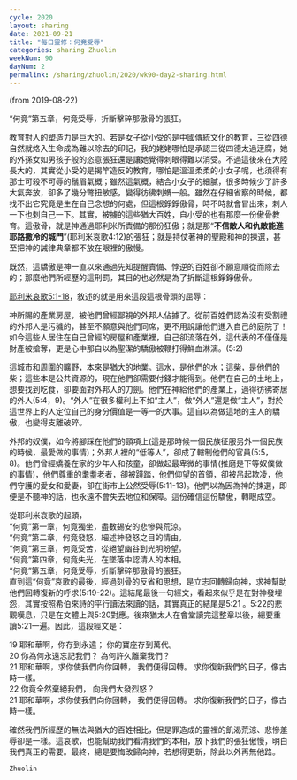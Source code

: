 ```yaml
---
cycle: 2020
layout: sharing
date: 2021-09-21
title: "每日靈修：何竟受辱"
categories: sharing Zhuolin
weekNum: 90
dayNum: 2
permalink: /sharing/zhuolin/2020/wk90-day2-sharing.html
---
```

(from 2019-08-22)

“何竟”第五章，何竟受辱，折斷擊碎那傲骨的張狂。  

教育對人的塑造力是巨大的。若是女子從小受的是中國傳統文化的教育，三從四德自然就烙入生命成為難以除去的印記，我的姥姥哪怕是承認三從四德太過迂腐，她的外孫女如男孩子般的恣意張狂還是讓她覺得刺眼得難以消受。不過這後來在大陸長大的，其實從小受的是揭竿造反的教育，哪怕是溫溫柔柔的小女子呢，也須得有那士可殺不可辱的鬚眉氣概；雖然這氣概，結合小女子的細膩，很多時候少了許多大氣奔放，卻多了幾分彆扭敏感，變得彷彿刺蝟一般。雖然在仔細省察的時候，都找不出它究竟是生在自己念想的何處，但這根錚錚傲骨，時不時就會冒出來，刺人一下也刺自己一下。其實，被擄的這些猶大百姓，自小受的也有那麼一份傲骨教育。這傲骨，就是神通過耶利米所責備的那份狂傲；就是那“**不信敵人和仇敵能進耶路撒冷的城門**”(耶利米哀歌4:12)的張狂；就是持仗著神的聖殿和神的揀選，甚至把神的誡律典章都不放在眼裡的傲慢。  

既然，這驕傲是神一直以來通過先知提醒責備、悖逆的百姓卻不願意順從而除去的；那麼他們所經歷的這刑罰，其目的也必然是為了折斷這根錚錚傲骨。  

[耶利米哀歌5:1-18](https：//www.biblegateway.com/quicksearch/？quicksearch=耶利米哀歌5:1-18&qs_version=CUVMPT)，敘述的就是用來這段這根骨頭的屈辱：  

神所賜的產業房屋，被他們曾經鄙視的外邦人佔據了。從前百姓們認為沒有受割禮的外邦人是污穢的，甚至不願意與他們同席，更不用說讓他們進入自己的庭院了！如今這些人居住在自己曾經的房屋和產業裡，自己卻流落在外，這代表的不僅僅是財產被搶奪，更是心中那自以為聖潔的驕傲被鞭打得鮮血淋漓。(5:2)  

這城市和周圍的曠野，本來是猶大的地業。這水，是他們的水；這柴，是他們的柴；這些本是公共資源的，現在他們卻需要付錢才能得到。他們在自己的土地上，想要找到吃食，卻要面對外邦人的刀劍。他們在神給他們的產業上，過得彷彿寄居的外人(5:4，9)。“外人”在很多權利上不如“主人”，做“外人”還是做“主人”，對於這世界上的人定位自己的身分價值是一等一的大事。這自以為做這地的主人的驕傲，也變得支離破碎。  

外邦的奴僕，如今將腳踩在他們的頸項上(這是那時候一個民族征服另外一個民族的時候，最愛做的事情)；外邦人裡的“低等人”，卻成了轄制他們的官員(5:5，8)。他們曾經嬌養在家的少年人和孩童，卻做起最卑微的事情(推磨是下等奴僕做的事情)，他們尊重的耄耋老者，卻被踐踏，他們仰望的首領，卻被吊起欺凌，他們守護的愛女和愛妻，卻在街市上公然受辱(5:11-13)。他們以為因為神的揀選，即便是不聽神的話，也永遠不會失去地位和保障。這份確信這份驕傲，轉眼成空。  

從耶利米哀歌的起頭，    
“何竟”第一章，何竟獨坐，盡數錫安的悲慘與荒涼。    
“何竟”第二章，何竟發怒，細述神發怒之目的情由。    
“何竟”第三章，何竟受苦，從絕望幽谷到光明盼望。    
“何竟”第四章，何竟失光，在墜落中認清人的本相。    
“何竟”第五章，何竟受辱，折斷擊碎那傲骨的張狂。    
直到這“何竟”哀歌的最後，經過刻骨的反省和思想，是立志回轉歸向神，求神幫助他們回轉復新的呼求(5:19-22)。這結尾最後一句經文，看起來似乎是在對神發埋怨，其實按照希伯來詩的平行讀法來讀的話，其實真正的結尾是5:21 。5:22的悲觀嘆息，只是在文體上與5:20對應。後來猶太人在會堂讀完這整章以後，總要重讀5:21一遍。因此，這段經文是：  

19 耶和華啊，你存到永遠； 你的寶座存到萬代。    
20 你為何永遠忘記我們？ 為何許久離棄我們？    
21 耶和華啊，求你使我們向你回轉， 我們便得回轉。 求你復新我們的日子，像古時一樣。    
22 你竟全然棄絕我們， 向我們大發烈怒？    
21 耶和華啊，求你使我們向你回轉， 我們便得回轉。 求你復新我們的日子，像古時一樣。   

確然我們所經歷的無法與猶大的百姓相比，但是罪造成的靈裡的飢渴荒涼、悲慘羞辱卻是一樣。這哀歌，也能幫助我們看清我們的本相，放下我們的張狂傲慢，明白我們真正的需要。最終，總是要悔改歸向神，若想得更新，除此以外再無他路。  

`Zhuolin`  
